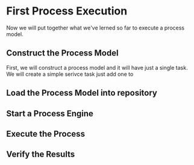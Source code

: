 # First Process Execution

Now we will put together what we've lerned so far to execute a process model.

## Construct the Process Model

First, we will construct a process model and it will have just a single task. We will create a simple serivce task just add one to 

## Load the Process Model into repository
## Start a Process Engine 
## Execute the Process
## Verify the Results